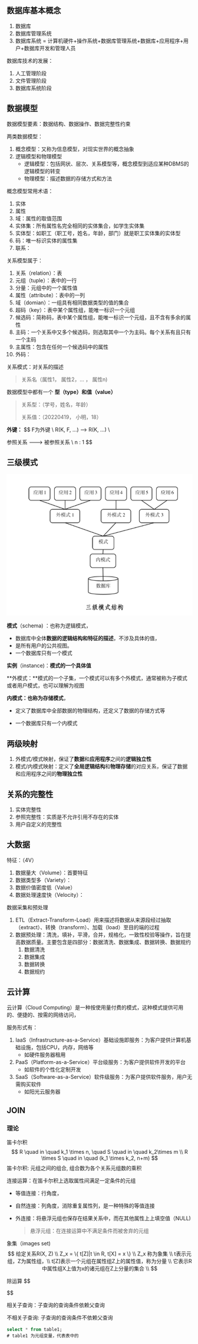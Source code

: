 ## 数据库基本概念

1. 数据库
2. 数据库管理系统
3. 数据库系统 = 计算机硬件+操作系统+数据库管理系统+数据库+应用程序+用户+数据库开发和管理人员

数据库技术的发展：

1. 人工管理阶段
2. 文件管理阶段
3. 数据库系统阶段

## 数据模型

数据模型要素：数据结构、数据操作、数据完整性约束

两类数据模型：

1. 概念模型：又称为信息模型，对现实世界的概念抽象
2. 逻辑模型和物理模型
   - 逻辑模型：包括网状、层次、关系模型等，概念模型到适应某种DBMS的逻辑模型的转变
   - 物理模型：描述数据的存储方式和方法

概念模型常用术语：

1. 实体
2. 属性
3. 域：属性的取值范围
4. 实体集：所有属性名完全相同的实体集合，如学生实体集
5. 实体型：如职工（职工号，姓名，年龄，部门）就是职工实体集的实体型
6. 码：唯一标识实体的属性集
7. 联系：

关系模型属于：

1. 关系（relation）：表
2. 元组（tuple）：表中的一行
3. 分量：元组中的一个属性值
4. 属性（attribute）：表中的一列
5. 域（domian）：一组具有相同数据类型的值的集合
6. 超码（key）：表中某个属性组，能唯一标识一个元组
7. 候选码：简称码，表中某个属性组，能唯一标识一个元组，且不含有多余的属性
8. 主码：一个关系中又多个候选码，则选取其中一个为主码。每个关系有且只有一个主码
9. 主属性：包含在任何一个候选码中的属性
10. 外码：



关系模式：对关系的描述

> 关系名（属性1， 属性2，... ， 属性n)

数据模型中都有一个 **型（type）**和**值（value）**

> 关系型：（学号，姓名，年龄）
>
> 关系值：（20220419， 小明，18）





**外键：**
$$
F为外键 \\
R(K, F, ...) --> R(K, ...) \\

参照关系 ---> 被参照关系 \\
n : 1
$$

## 三级模式

![image-20221108150021460](数据库原理.assets/image-20221108150021460.png)

**模式**（schema) ：也称为逻辑模式，

- 数据库中全体**数据的逻辑结构和特征的描述**，不涉及具体的值，
- 是所有用户的公共视图。
- 一个数据库只有一个模式

**实例**（instance)：**模式的一个具体值**



**外模式：**模式的一个子集，一个模式可以有多个外模式，通常被称为子模式或者用户模式，也可以理解为视图

**内模式：**也称为**存储模式**，

- 定义了数据库中全部数据的物理结构，还定义了数据的存储方式等

- 一个数据库只有一个内模式

## 两级映射

1. 外模式/模式映射，保证了**数据**和**应用程序**之间的**逻辑独立性**
2. 模式/内模式映射：定义了**全局逻辑结构**和**物理存储**的对应关系，保证了数据和应用程序之间的**物理独立性**

## 关系的完整性

1. 实体完整性
2. 参照完整性：实质是不允许引用不存在的实体
3. 用户自定义的完整性

## 大数据

特征：（4V）

1. 数据量大（Volume）：首要特征
2. 数据类型多（Variety）：
3. 数据价值密度低（Value）
4. 数据处理速度快（Velocity）：

数据采集和预处理

1. ETL（Extract-Transform-Load）用来描述将数据从来源段经过抽取（extract）、转换（transform）、加载（load）至目的端的过程
2. 数据预处理：清洗，填补，平滑，合并，规格化，一致性校验等操作，旨在提高数据质量。主要包含是四部分：数据清洗、数据集成、数据转换、数据规约
   1. 数据清洗
   2. 数据集成
   3. 数据转换
   4. 数据规约

## 云计算

云计算（Cloud Computing）是一种按使用量付费的模式，这种模式提供可用的、便捷的、按需的网络访问，

服务形式有：

1. IaaS（Infrastructure-as-a-Service）基础设施即服务：为客户提供计算机基础设施，包括CPU，内存，网络等
   - 如硬件服务器租用
2. PaaS（Platform-as-a-Service）平台级服务：为客户提供软件开发的平台
   - 如软件的个性化定制开发
3. SaaS（Software-as-a-Service）软件级服务：为客户提供软件服务，用户无需购买软件
   - 如阳光云服务器

## JOIN

### 理论

笛卡尔积
$$
R \quad in \quad k_1 \times n,  \quad S \quad in \quad k_2\times m \\
R \times S \quad in \quad (k_1 \times k_2, n+m)
$$
笛卡尔积: 元组之间的组合, 组合数为各个关系元组数的乘积

连接运算：在笛卡尔积上选取属性间满足一定条件的元组 

- 等值连接：行角度，

- 自然连接：列角度，消除重复属性列，是一种特殊的等值连接

- 外连接：将悬浮元组也保存在结果关系中，而在其他属性上上填空值（NULL)

  > 悬浮元组：在连接运算中不满足条件而被舍弃的元组



象集（images set)
$$
给定关系R(X, Z) \\
Z_x = \{ t[Z]|t \in R, t[X] = x \} \\
Z_x 称为象集 \\
t表示元组，Z为属性组，\\
t[Z]表示一个元组在属性组Z上的属性值，称为分量 \\
它表示R中属性组X上值为x的诸元组在Z上分量的集合 \\
$$


除运算
$$

$$


相关子查询：子查询的查询条件依赖父查询

不相关子查询: 子查询的查询条件不依赖父查询



```sql
select * from table1;
# table1 为元组变量，代表表中的
```

